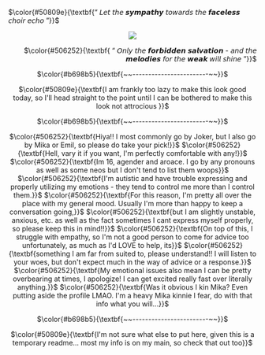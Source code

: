 <p align="left">
 $\color{#50809e}{\textbf{“ 𝘓𝘦𝘵 𝘵𝘩𝘦 𝙨𝙮𝙢𝙥𝙖𝙩𝙝𝙮 𝘵𝘰𝘸𝘢𝘳𝘥𝘴 𝘵𝘩𝘦 𝙛𝙖𝙘𝙚𝙡𝙚𝙨𝙨 𝘤𝘩𝘰𝘪𝘳 𝘦𝘤𝘩𝘰 ”}}$ <br/>
  </p>

<p align="center">
<img src="https://files.catbox.moe/4n0lip.png" data-canonical-src="(https://files.catbox.moe/4n0lip.png)"
</p>
  <p align="right">   
$\color{#506252}{\textbf{ “ 𝘖𝘯𝘭𝘺 𝘵𝘩𝘦 𝙛𝙤𝙧𝙗𝙞𝙙𝙙𝙚𝙣 𝙨𝙖𝙡𝙫𝙖𝙩𝙞𝙤𝙣 - 𝘢𝘯𝘥 𝘵𝘩𝘦 𝙢𝙚𝙡𝙤𝙙𝙞𝙚𝙨 𝘧𝘰𝘳 𝘵𝘩𝘦 𝙬𝙚𝙖𝙠 𝘸𝘪𝘭𝘭 𝘴𝘩𝘪𝘯𝘦 ”}}$
</p>

<p align="center">
 $\color{#b698b5}{\textbf{~~------------------------~~}}$ <br/>
  </p>
 
<p align="center">
 $\color{#50809e}{\textbf{I am frankly too lazy to make this look good today, so I'll head straight to the point until I can be bothered to make this look not attrocious }}$ <br/>
  </p>

<p align="center">
 $\color{#b698b5}{\textbf{~~------------------------~~}}$ <br/>
  </p>
  
  <p align="center">   
$\color{#506252}{\textbf{Hiya!! I most commonly go by Joker, but I also go by Mika or Emil, so please do take your pick!}}$ 
$\color{#506252}{\textbf{Hell, vary it if you want, I'm perfectly comfortable with any!}}$
$\color{#506252}{\textbf{Im 16, agender and aroace. I go by any pronouns as well as some neos but I don't tend to list them woops}}$
$\color{#506252}{\textbf{I'm autistic and have trouble expressing and properly utilizing my emotions - they tend to control me more than I control them.}}$
$\color{#506252}{\textbf{For this reason, I'm pretty all over the place with my general mood. Usually I'm more than happy to keep a conversation going,}}$
$\color{#506252}{\textbf{but I am slightly unstable, anxious, etc. as well as the fact sometimes I cant express myself properly, so please keep this in mind!!}}$
$\color{#506252}{\textbf{On top of this, I struggle with empathy, so I'm not a good person to come for advice too unfortunately, as much as I'd LOVE to help, its}}$
$\color{#506252}{\textbf{something I am far from suited to, please understand!! I will listen to your woes, but don't expect much in the way of advice or a response.}}$
$\color{#506252}{\textbf{My emotional issues also mean I can be pretty overbearing at times, I apologize! I can get excited really fast over literally anything.}}$
$\color{#506252}{\textbf{Was it obvious I kin Mika? Even putting aside the profile LMAO. I'm a heavy Mika kinnie I fear, do with that info what you will...}}$
</p>

<p align="center">
 $\color{#b698b5}{\textbf{~~------------------------~~}}$ <br/>
  </p>
 
<p align="center">
 $\color{#50809e}{\textbf{I'm not sure what else to put here, given this is a temporary readme... most my info is on my main, so check that out too}}$ <br/>
  </p>
